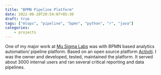 ```yaml
---
title: "BPMN Pipeline Platform"
date: 2022-06-20T20:54:07+05:30
draft: true
tags: ["mlops", "pipeline", "bpmn", "python", "r", "java"]
categories:
    - projects
---
```

One of my major work at [Mu Sigma Labs](https://www.mu-sigma.com/our-platform/business-intelligence-services-innovation-lab) was with BPMN based analytics automation/ pipeline platform. Based on an open source platform [Activiti](https://www.activiti.org/). I was the owner and developed, tested, maintained the platform. 
It served about 3000 internal users and ran several critical reporting and data pipelines.

